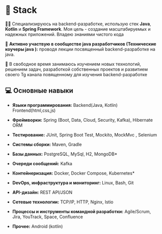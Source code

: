 # 🚀 Stack

👨‍💻 Специализируюсь на backend-разработке, использую стек **Java**, **Kotlin** и **Spring Framework**. Моя цель - создание масштабируемых и надежных приложений. Владею знаниями чистого кода

🎤 **Активно участвую в сообществе java разработчиков (Технические коучеры java ):** проводя лекции посвященный backend-разработке на java.

🌱 В свободное время занимаюсь изучением новых технологий, решением задач, разработкой собственных проектов и развитием своего Tg канала повященному для изучения backend-разработке


## 💻 Основные навыки
- **Языки программирования:** Backend(Java, Kotlin) Frontend(html,css,js) 
- **Фреймворки:** Spring (Boot, Data, Cloud, Security, Kafka), Hibernate ORM
- **Тестирование:** JUnit, Spring Boot Test, Mockito, MockMvc , Selenium
- **Системы сборки:** Maven, Gradle
- **Базы данных:** PostgreSQL, MySql, H2, MongoDB*
- **Очереди сообщений:** Kafka
- **Контейнеризация:** Docker, Docker Compose, Kubernetes*
- **DevOps, инфраструктура и мониторинг:** Linux, Bash, Git
- **API-дизайн:** REST API/JSON
- **Сетевые технологии:** TCP/IP, HTTP, Nginx, Istio
- **Процессы и инструменты командной разработки:** Agile/Scrum, Jira, YouTrack, Space, Confluence

- **Прочее:** Android (kotlin)

